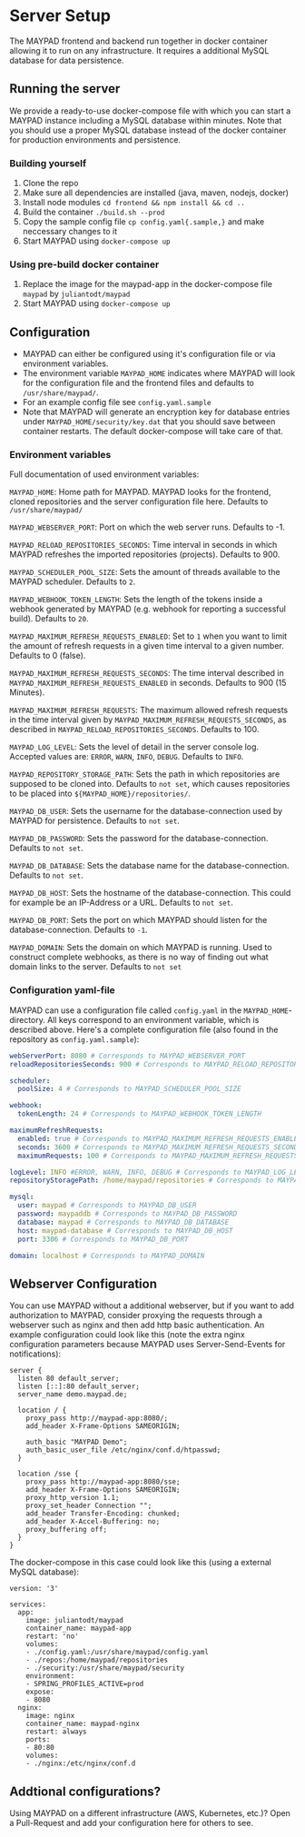 # Server Setup
The MAYPAD frontend and backend run together in docker container allowing it to run on any infrastructure. It requires a additional MySQL database for data persistence.

## Running the server
We provide a ready-to-use docker-compose file with which you can start a MAYPAD instance including a MySQL database within minutes. Note that you should use a proper MySQL database instead of the docker container for production environments and persistence.

### Building yourself
1. Clone the repo
2. Make sure all dependencies are installed (java, maven, nodejs, docker)
3. Install node modules `cd frontend && npm install && cd ..`
4. Build the container `./build.sh --prod`
5. Copy the sample config file `cp config.yaml{.sample,}` and make neccessary changes to it
6. Start MAYPAD using `docker-compose up`

### Using pre-build docker container
1. Replace the image for the maypad-app in the docker-compose file `maypad` by `juliantodt/maypad`
2. Start MAYPAD using `docker-compose up`


## Configuration
* MAYPAD can either be configured using it's configuration file or via environment variables.
* The environment variable `MAYPAD_HOME` indicates where MAYPAD will look for the configuration file and the frontend files and defaults to `/usr/share/maypad/`.
* For an example config file see `config.yaml.sample`
* Note that MAYPAD will generate an encryption key for database entries under `MAYPAD_HOME/security/key.dat` that you should save between container restarts. The default docker-compose will take care of that.

### Environment variables
Full documentation of used environment variables:


`MAYPAD_HOME`: Home path for MAYPAD. MAYPAD looks for the frontend, cloned repositories and the server configuration file here.
Defaults to `/usr/share/maypad/`

`MAYPAD_WEBSERVER_PORT`: Port on which the web server runs. Defaults to -1.

`MAYPAD_RELOAD_REPOSITORIES_SECONDS`: Time interval in seconds in which MAYPAD refreshes the imported repositories (projects).
Defaults to 900.


`MAYPAD_SCHEDULER_POOL_SIZE`: Sets the amount of threads available to the MAYPAD scheduler.
Defaults to `2`.

`MAYPAD_WEBHOOK_TOKEN_LENGTH`: Sets the length of the tokens inside a webhook generated by MAYPAD (e.g. webhook for reporting a successful build).
Defaults to `20`.

`MAYPAD_MAXIMUM_REFRESH_REQUESTS_ENABLED`: Set to `1` when you want to limit the amount of refresh requests in a given time interval to a given number.
Defaults to 0 (false).

`MAYPAD_MAXIMUM_REFRESH_REQUESTS_SECONDS`: The time interval described in `MAYPAD_MAXIMUM_REFRESH_REQUESTS_ENABLED` in seconds.
Defaults to 900 (15 Minutes).

`MAYPAD_MAXIMUM_REFRESH_REQUESTS`: The maximum allowed refresh requests in the time interval given by `MAYPAD_MAXIMUM_REFRESH_REQUESTS_SECONDS`, as described in `MAYPAD_RELOAD_REPOSITORIES_SECONDS`.
Defaults to 100.

`MAYPAD_LOG_LEVEL`: Sets the level of detail in the server console log. Accepted values are: `ERROR`, `WARN`, `INFO`, `DEBUG`.
Defaults to `INFO`.

`MAYPAD_REPOSITORY_STORAGE_PATH`: Sets the path in which repositories are supposed to be cloned into. 
Defaults to `not set`, which causes repositories to be placed into `${MAYPAD_HOME}/repositories/`.

`MAYPAD_DB_USER`: Sets the username for the database-connection used by MAYPAD for persistence.
Defaults to `not set`.

`MAYPAD_DB_PASSWORD`: Sets the password for the database-connection.
Defaults to `not set`.

`MAYPAD_DB_DATABASE`: Sets the database name for the database-connection.
Defaults to `not set`.

`MAYPAD_DB_HOST`: Sets the hostname of the database-connection. This could for example be an IP-Address or a URL.
Defaults to `not set`.

`MAYPAD_DB_PORT`: Sets the port on which MAYPAD should listen for the database-connection.
Defaults to `-1`.

`MAYPAD_DOMAIN`: Sets the domain on which MAYPAD is running. Used to construct complete webhooks, as there is no way of finding out what domain links to the server.
Defaults to `not set`


### Configuration yaml-file
MAYPAD can use a configuration file called `config.yaml` in the `MAYPAD_HOME`-directory. All keys correspond to an environment variable, which is described above. Here's a complete configuration file (also found in the repository as `config.yaml.sample`):

```YAML
webServerPort: 8080 # Corresponds to MAYPAD_WEBSERVER_PORT
reloadRepositoriesSeconds: 900 # Corresponds to MAYPAD_RELOAD_REPOSITORIES_SECONDS

scheduler:
  poolSize: 4 # Corresponds to MAYPAD_SCHEDULER_POOL_SIZE

webhook:
  tokenLength: 24 # Corresponds to MAYPAD_WEBHOOK_TOKEN_LENGTH

maximumRefreshRequests:
  enabled: true # Corresponds to MAYPAD_MAXIMUM_REFRESH_REQUESTS_ENABLED
  seconds: 3600 # Corresponds to MAYPAD_MAXIMUM_REFRESH_REQUESTS_SECONDS
  maximumRequests: 100 # Corresponds to MAYPAD_MAXIMUM_REFRESH_REQUESTS

logLevel: INFO #ERROR, WARN, INFO, DEBUG # Corresponds to MAYPAD_LOG_LEVEL
repositoryStoragePath: /home/maypad/repositories # Corresponds to MAYPAD_REPOSITORY_STORAGE_PATH

mysql:
  user: maypad # Corresponds to MAYPAD_DB_USER
  password: maypaddb # Corresponds to MAYPAD_DB_PASSWORD
  database: maypad # Corresponds to MAYPAD_DB_DATABASE
  host: maypad-database # Corresponds to MAYPAD_DB_HOST
  port: 3306 # Corresponds to MAYPAD_DB_PORT

domain: localhost # Corresponds to MAYPAD_DOMAIN
```



## Webserver Configuration
You can use MAYPAD without a additional webserver, but if you want to add authorization to MAYPAD, consider proxying the requests through a webserver such as nginx and then add http basic authentication. An example configuration could look like this (note the extra nginx configuration parameters because MAYPAD uses Server-Send-Events for notifications):
```
server {
  listen 80 default_server;
  listen [::]:80 default_server;
  server_name demo.maypad.de;

  location / {
    proxy_pass http://maypad-app:8080/;
    add_header X-Frame-Options SAMEORIGIN;

    auth_basic "MAYPAD Demo";
    auth_basic_user_file /etc/nginx/conf.d/htpasswd;
  }

  location /sse {
    proxy_pass http://maypad-app:8080/sse;
    add_header X-Frame-Options SAMEORIGIN;
    proxy_http_version 1.1;
    proxy_set_header Connection "";
    add_header Transfer-Encoding: chunked;
    add_header X-Accel-Buffering: no;
    proxy_buffering off;
  }
}

```
The docker-compose in this case could look like this (using a external MySQL database):
```
version: '3'

services:
  app:
    image: juliantodt/maypad
    container_name: maypad-app
    restart: 'no'
    volumes:
    - ./config.yaml:/usr/share/maypad/config.yaml
    - ./repos:/home/maypad/repositories
    - ./security:/usr/share/maypad/security
    environment:
    - SPRING_PROFILES_ACTIVE=prod
    expose:
    - 8080
  nginx:
    image: nginx
    container_name: maypad-nginx
    restart: always
    ports:
    - 80:80
    volumes:
    - ./nginx:/etc/nginx/conf.d
```

## Addtional configurations?
Using MAYPAD on a different infrastructure (AWS, Kubernetes, etc.)? Open a Pull-Request and add your configuration here for others to see.
